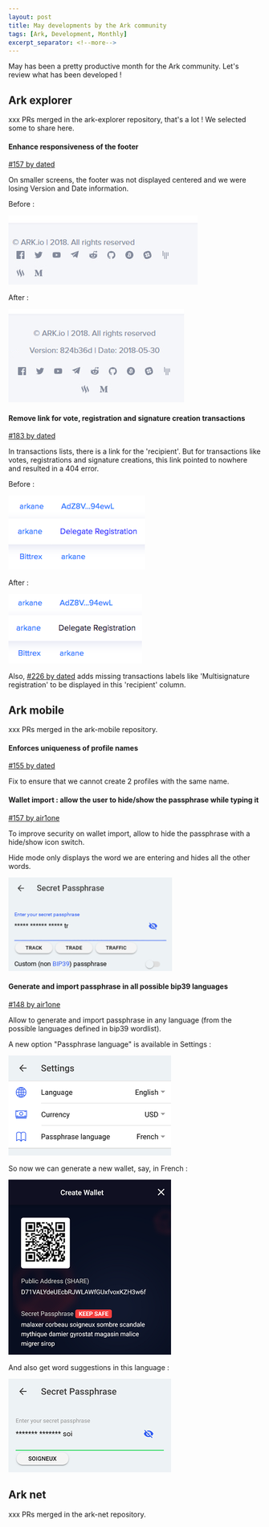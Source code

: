 ```yaml
---
layout: post
title: May developments by the Ark community
tags: [Ark, Development, Monthly]
excerpt_separator: <!--more-->
---
```

<!-- 
General idea : review the cool PRs merged in the month.
Explain clearly (avoid too technical stuff), show with screenshots.
-->

May has been a pretty productive month for the Ark community. Let's review what has been developed !
<!--more-->
## Ark explorer

xxx PRs merged in the ark-explorer repository, that's a lot ! We selected some to share here.

#### Enhance responsiveness of the footer

[#157 by dated](https://github.com/ArkEcosystem/ark-explorer/pull/157)

On smaller screens, the footer was not displayed centered and we were losing Version and Date information. 

Before :

![Footer responsiveness before](/assets/img/posts/may-dev/footer-before.png)

After :

![Footer responsiveness after](/assets/img/posts/may-dev/footer-after.png)

#### Remove link for vote, registration and signature creation transactions

[#183 by dated](https://github.com/ArkEcosystem/ark-explorer/pull/183)

In transactions lists, there is a link for the 'recipient'. But for transactions like votes, registrations and signature creations, this link pointed to nowhere and resulted in a 404 error.

Before :

![Recipient link before](/assets/img/posts/may-dev/recipient-before.png)

After :

![Recipient link after](/assets/img/posts/may-dev/recipient-after.png)

Also, [#226 by dated](https://github.com/ArkEcosystem/ark-explorer/pull/226) adds missing transactions labels like 'Multisignature registration' to be displayed in this 'recipient' column.

## Ark mobile
xxx PRs merged in the ark-mobile repository.

#### Enforces uniqueness of profile names

[#155 by dated](https://github.com/ArkEcosystem/ark-mobile/pull/155)

Fix to ensure that we cannot create 2 profiles with the same name.

#### Wallet import : allow the user to hide/show the passphrase while typing it
[#157 by air1one](https://github.com/ArkEcosystem/ark-mobile/pull/157)

To improve security on wallet import, allow to hide the passphrase with a hide/show icon switch.

Hide mode only displays the word we are entering and hides all the other words.

![Passphrase hidden](/assets/img/posts/may-dev/passphrase-hide.png)

#### Generate and import passphrase in all possible bip39 languages 
[#148 by air1one](https://github.com/ArkEcosystem/ark-mobile/pull/148)

Allow to generate and import passphrase in any language (from the possible languages defined in bip39 wordlist).

A new option "Passphrase language" is available in Settings :

![Passphrase language in settings](/assets/img/posts/may-dev/settings.png)

So now we can generate a new wallet, say, in French :

![Passphrase generate in French](/assets/img/posts/may-dev/passphrase-generate.png)

And also get word suggestions in this language :

![Passphrase suggestions in French](/assets/img/posts/may-dev/passphrase-suggest-fr.png)

## Ark net
xxx PRs merged in the ark-net repository.
